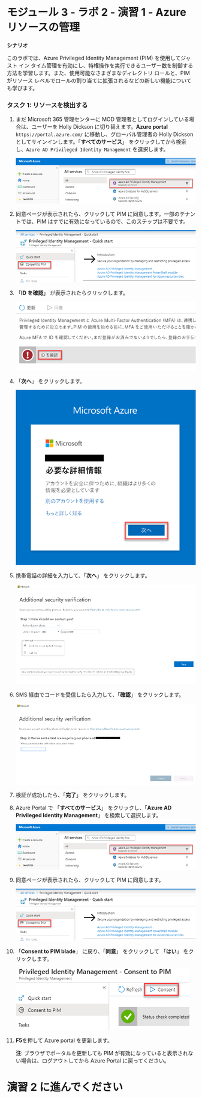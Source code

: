 ﻿# モジュール 3 - ラボ 2 - 演習 1 - Azure リソースの管理


**シナリオ**

このラボでは、Azure Privileged Identity Management (PIM) を使用してジャスト イン タイム管理を有効にし、特権操作を実行できるユーザー数を制御する方法を学習します。また、使用可能なさまざまなディレクトリ ロールと、PIM がリソース レベルでロールの割り当てに拡張されるなどの新しい機能についても学びます。 


### タスク 1: リソースを検出する

1.  まだ Microsoft 365 管理センターに MOD 管理者としてログインしている場合は、ユーザーを Holly Dickson に切り替えます。**Azure portal** `https://portal.azure.com/` に移動し、グローバル管理者の Holly Dickson としてサインインします。「**すべてのサービス**」 をクリックしてから検索し、`Azure AD Privileged Identity Management` を選択します。

     ![スクリーンショット](../Media/a52510a3-b2a2-4b21-91a8-ee7f34b39a72.png)

1.  同意ページが表示されたら、クリックして PIM に同意します。一部のテナントでは、PIM はすでに有効になっているので、このステップは不要です。

     ![スクリーンショット](../Media/5943cd1d-f6e6-4ccc-921b-e1105af7bdf9.png)

1.  「**ID を確認**」 が表示されたらクリックします。

     ![スクリーンショット](../Media/bab59fee-f511-4acb-9b7f-fbade8180ce6.png)

1.  「**次へ**」 をクリックします。

     ![スクリーンショット](../Media/ba0fec59-067d-4c37-ac48-9f7382eb1e22.png)

1.  携帯電話の詳細を入力して、「**次へ**」 をクリックします。

     ![スクリーンショット](../Media/2b6079d5-3c88-4dff-b49b-5bc1193e003a.png)
 
1.  SMS 経由でコードを受信したら入力して、「**確認**」 をクリックします。

     ![スクリーンショット](../Media/f28fb995-7078-43f3-8edb-8a952111af07.png)

1. 検証が成功したら、「**完了**」 をクリックします。

1.  Azure Portal で 「**すべてのサービス**」 をクリックし、「**Azure AD Privileged Identity Management**」 を検索して選択します。

     ![スクリーンショット](../Media/a52510a3-b2a2-4b21-91a8-ee7f34b39a72.png)

1.  同意ページが表示されたら、クリックして PIM に同意します。

     ![スクリーンショット](../Media/5943cd1d-f6e6-4ccc-921b-e1105af7bdf9.png)

1.  「**Consent to PIM blade**」 に戻り、「**同意**」 をクリックして 「**はい**」 をクリックします。

     ![スクリーンショット](../Media/35eb7586-5a30-41a6-9f1c-abb48f8ed548.png)

1.  **F5**を押して Azure portal を更新します。
   
    **注**: ブラウザでポータルを更新しても PIM が有効になっていると表示されない場合は、ログアウトしてから Azure Portal に戻ってください。

# 演習 2 に進んでください
